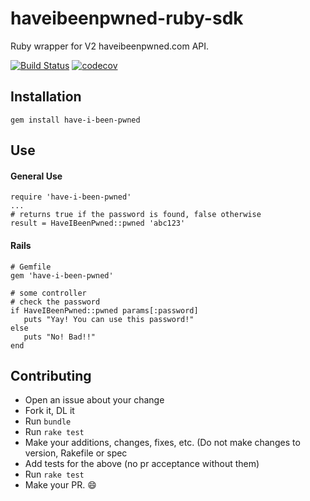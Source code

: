 # haveibeenpwned-ruby-sdk
Ruby wrapper for V2 haveibeenpwned.com API.

[![Build Status](https://travis-ci.org/Dales-Lab/haveibeenpwned-ruby-sdk.svg?branch=master)](https://travis-ci.org/Dales-Lab/haveibeenpwned-ruby-sdk) [![codecov](https://codecov.io/gh/Dales-Lab/haveibeenpwned-ruby-sdk/branch/master/graph/badge.svg)](https://codecov.io/gh/Dales-Lab/haveibeenpwned-ruby-sdk)

## Installation
```
gem install have-i-been-pwned
```

## Use
#### General Use
```
require 'have-i-been-pwned'
...
# returns true if the password is found, false otherwise
result = HaveIBeenPwned::pwned 'abc123'
```

#### Rails
```
# Gemfile
gem 'have-i-been-pwned'
```

```
# some controller
# check the password
if HaveIBeenPwned::pwned params[:password]
   puts "Yay! You can use this password!"
else
   puts "No! Bad!!"
end
```

## Contributing
- Open an issue about your change
- Fork it, DL it
- Run `bundle`
- Run `rake test`
- Make your additions, changes, fixes, etc. (Do not make changes to version, Rakefile or spec
- Add tests for the above (no pr acceptance without them)
- Run `rake test`
- Make your PR. :smile:
